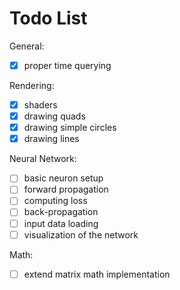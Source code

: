 # Todo List

General:
- [x] proper time querying

Rendering:
- [x] shaders
- [x] drawing quads
- [x] drawing simple circles
- [x] drawing lines

Neural Network:
- [ ] basic neuron setup
- [ ] forward propagation
- [ ] computing loss
- [ ] back-propagation
- [ ] input data loading
- [ ] visualization of the network

Math:
- [ ] extend matrix math implementation
